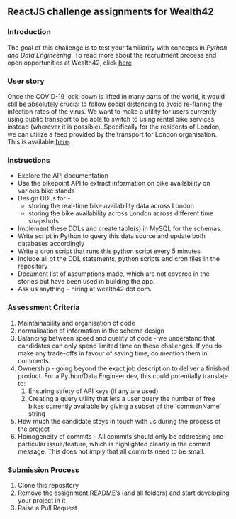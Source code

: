 ## ReactJS challenge assignments for Wealth42

### Introduction
The goal of this challenge is to test your familiarity with concepts in *Python and Data Engineering*.
To read more about the recruitment process and open opportunities at Wealth42, click [here](http://bit.ly/w42-hiring)

### User story
Once the COVID-19 lock-down is lifted in many parts of the world, it would still be absolutely crucial to follow social distancing
to avoid re-flaring the infection rates of the virus. We want to make a utility for users currently using public transport
to be able to switch to using rental bike services instead (wherever it is possible). Specifically for the residents of London, we
can utilize a feed provided by the transport for London organisation. This is available [here](https://api-portal.tfl.gov.uk/docs).

### Instructions
* Explore the API documentation
* Use the bikepoint API to extract information on bike availability on various bike stands
* Design DDLs for - 
    * storing the real-time bike availability data across London
    * storing the bike availability across London across different time snapshots
* Implement these DDLs and create table(s) in MySQL for the schemas.
* Write script in Python to query this data source and update both databases accordingly
* Write a cron script that runs this python script every 5 minutes
* Include all of the DDL statements, python scripts and cron files in the repository
*   Document list of assumptions made, which are not covered in the stories but have been used in building the app.
*   Ask us anything – hiring at wealth42 dot com.


### Assessment Criteria
1. Maintainability and organisation of code
2. normalisation of information in the schema design 
3. Balancing between speed and quality of code - we understand that candidates can only spend limited time on these challenges.
If you do make any trade-offs in favour of saving time, do mention them in comments.  
4. Ownership - going beyond the exact job description to deliver a finished product.
For a Python/Data Engineer dev, this could potentially translate to: 
    1. Ensuring safety of API keys (if any are used)
    2. Creating a query utility that lets a user query the number of free bikes currently available by giving a subset of the 'commonName' string
5. How much the candidate stays in touch with us during the process of the project
6. Homogeneity of commits - All commits should only be addressing one particular issue/feature, which is highlighted clearly in the commit message. This does not imply that all commits need to be small.

### Submission Process
1. Clone this repository
2. Remove the assignment README’s (and all folders) and start developing your project in it
3. Raise a Pull Request